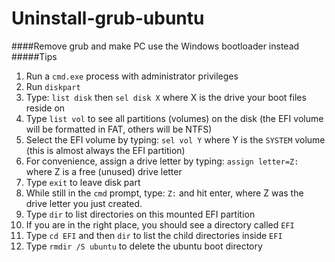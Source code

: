 # Uninstall-grub-ubuntu
####Remove grub and make PC use the Windows bootloader instead
#####Tips
1. Run a `cmd.exe` process with administrator privileges
2. Run `diskpart`
3. Type: `list disk` then `sel disk X` where X is the drive your boot files reside on
4. Type `list vol` to see all partitions (volumes) on the disk (the EFI volume will be formatted in FAT, others will be NTFS)
5. Select the EFI volume by typing: `sel vol Y` where Y is the `SYSTEM` volume (this is almost always the EFI partition)
6. For convenience, assign a drive letter by typing: `assign letter=Z:` where Z is a free (unused) drive letter
7. Type `exit` to leave disk part
8. While still in the `cmd` prompt, type: `Z:` and hit enter, where Z was the drive letter you just created.
9. Type `dir` to list directories on this mounted EFI partition
10. If you are in the right place, you should see a directory called `EFI`
11. Type `cd EFI` and then `dir` to list the child directories inside `EFI`
12. Type `rmdir /S ubuntu` to delete the ubuntu boot directory
